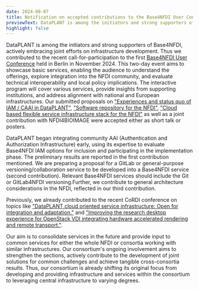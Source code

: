 ```yaml
---
date: 2024-08-07
title: Notification on accepted contributions to the Base4NFDI User Conference
previewText: DataPLANT is among the initiators and strong supporters of Base4NFDI, actively embracing joint efforts on infrastructure development. Thus we contributed to the recent call-for-participation to the first Base4NFDI User Conference held in Berlin in November 2024. This two-day event aims to showcase basic services...
highlight: false
---
```

DataPLANT is among the initiators and strong supporters of Base4NFDI, actively embracing joint efforts on infrastructure development. Thus we contributed to the recent call-for-participation to the first [Base4NFDI User Conference](https://events.gwdg.de/event/658/) held in Berlin in November 2024. This two-day event aims to showcase basic services, enabling the audience to understand the offerings, explore integration into the NFDI community, and evaluate technical interoperability and local policy implications. The interactive program will cover various services, provide insights from supporting institutions, and address alignment with national and European infrastructures. Our submitted proposals on ["Experiences and status quo of IAM / CAAI in DataPLANT"](https://events.gwdg.de/event/658/contributions/2379/), ["Software repository for the NFDI"](https://events.gwdg.de/event/658/contributions/2386/), ["Cloud based flexible service infrastructure stack for the NFDI"](https://events.gwdg.de/event/658/contributions/2388/) as well as a joint contribution with NFDI4BIOIMAGE were accepted either as short talk or posters.

DataPLANT began integrating community AAI (Authentication and Authorization Infrastructure) early, using its expertise to evaluate Base4NFDI IAM options for inclusion and participating in the implementation phase. The preliminary results are reported in the first contribution mentioned. We are preparing a proposal for a GitLab or general-purpose versioning/collaboration service to be developed into a Base4NFDI service (second contribution). Relevant Base4NFDI services should include the Git or GitLab4NFDI versioning.Further, we contribute to general architecture considerations in the NFDI, reflected in our third contribution.

Previously, we already contributed to the recent CoRDI conference on topics like ["DataPLANT cloud oriented service infrastructure: Open for integration and adaptation."](doi.org/10.52825/cordi.v1i.414) and ["Improving the research desktop experience for OpenStack VDI integrating hardware accelerated rendering and remote transport."](doi.org/10.52825/cordi.v1i.413).

Our aim is to consolidate services in the future and provide input to common services for either the whole NFDI or consortia working with similar infrastructures. Our consortium's ongoing involvement aims to strengthen the sections, actively contribute to the development of joint solutions for common challenges and achieve tangible cross-consortia results. Thus, our consortium is already shifting its original focus from developing and providing infrastructure and services within the consortium to leveraging central infrastructure to varying degrees. 